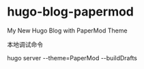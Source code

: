 # hugo-blog-papermod

My New Hugo Blog with PaperMod Theme



本地调试命令

hugo server --theme=PaperMod --buildDrafts
